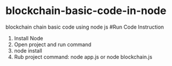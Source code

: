 # blockchain-basic-code-in-node
blockchain chain basic code using node js
#Run Code Instruction
1. Install Node 
2. Open project and run command
3. node install
4. Rub project command: node app.js or node blockchain.js
